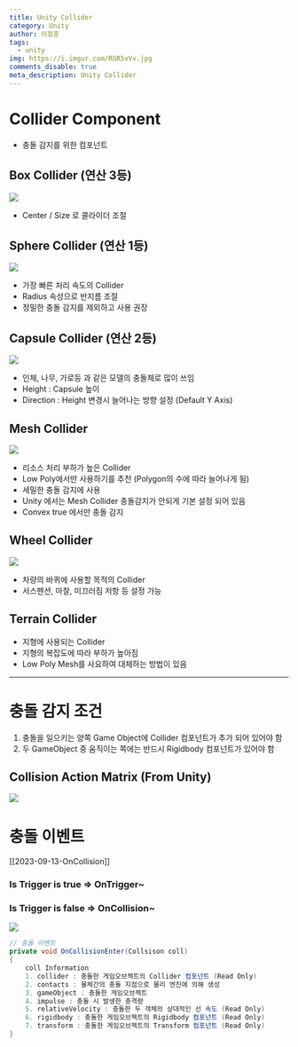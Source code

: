 ```yaml
---
title: Unity Collider
category: Unity
author: 이정훈
tags:
  - unity
img: https://i.imgur.com/RGR5vVv.jpg
comments_disable: true
meta_description: Unity Collider
---
```

# Collider Component
- 충돌 감지를 위한 컴포넌트

## Box Collider (연산 3등)
![](https://i.imgur.com/RGR5vVv.jpg)
- Center / Size 로 콜라이더 조절

## Sphere Collider (연산 1등)
![](https://i.imgur.com/2OShzLA.jpg)
- 가장 빠른 처리 속도의 Collider
- Radius 속성으로 반지름 조절
- 정밀한 충돌 감지를 제외하고 사용 권장

## Capsule Collider (연산 2등)
![](https://i.imgur.com/IsjSBj7.jpg)
- 인체, 나무, 가로등 과 같은 모델의 충돌체로 많이 쓰임
- Height : Capsule 높이
- Direction : Height 변경시 늘어나는 방향 설정 (Default Y Axis)

## Mesh Collider
![](https://i.imgur.com/Yhr86pi.jpg)
- 리소스 처리 부하가 높은 Collider 
- Low Poly에서만 사용하기를 추천 (Polygon의 수에 따라 늘어나게 됨)
- 세밀한 충돌 감지에 사용
- Unity 에서는 Mesh Collider 충돌감지가 안되게 기본 설정 되어 있음
- Convex true 에서만 충돌 감지

## Wheel Collider
![](https://i.imgur.com/afdwGHt.jpg)

- 차량의 바퀴에 사용할 목적의 Collider
- 서스펜션, 마찰, 미끄러짐 저항 등 설정 가능

## Terrain Collider
- 지형에 사용되는 Collider
- 지형의 복잡도에 따라 부하가 높아짐
- Low Poly Mesh를 사요하여 대체하는 방법이 있음

---
# 충돌 감지 조건
1. 충돌을 일으키는 양쪽 Game Object에 Collider 컴포넌트가 추가 되어 있어야 함
2. 두 GameObject 중 움직이는 쪽에는 반드시 Rigidbody 컴포넌트가 있어야 함

## Collision Action Matrix (From Unity)

![](https://i.imgur.com/EMswTQ2.jpg)

# 충돌 이벤트
[[2023-09-13-OnCollision]]
### Is Trigger is true => OnTrigger~ 
### Is Trigger is false => OnCollision~


![](https://i.imgur.com/GFx1ijm.jpg)

```csharp
// 충돌 이벤트
private void OnCollisionEnter(Collsison coll)
{
	coll Information 
	1. collider : 충돌한 게임오브젝트의 Collider 컴포넌트 (Read Only)
	2. contacts : 물체간의 충돌 지점으로 물리 엔진에 의해 생성
	3. gameObject : 충돌한 게임오브젝트
	4. impulse : 충돌 시 발생한 충격량
	5. relativeVelocity : 충돌한 두 객체의 상대적인 선 속도 (Read Only)
	6. rigidbody : 충돌한 게임오브젝트의 Rigidbody 컴포넌트 (Read Only)
	7. transform : 충돌한 게임오브젝트의 Transform 컴포넌트 (Read Only)
}
```
